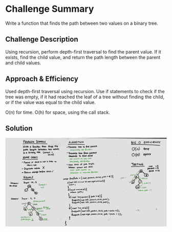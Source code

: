 # Challenge Summary
Write a function that finds the path between two values on a binary tree.

## Challenge Description
Using recursion, perform depth-first traversal to find the parent value. If it exists, find the child value, and return the path length between the parent and child values. 

## Approach & Efficiency
Used depth-first traversal using recursion. 
Use if statements to check if the tree was empty, if it had reached the leaf of a tree without finding the child, or if the value was equal to the child value. 

O(n) for time.
O(h) for space, using the call stack.

## Solution
![Whiteboard Image](../../assets/find_path_length.jpg)